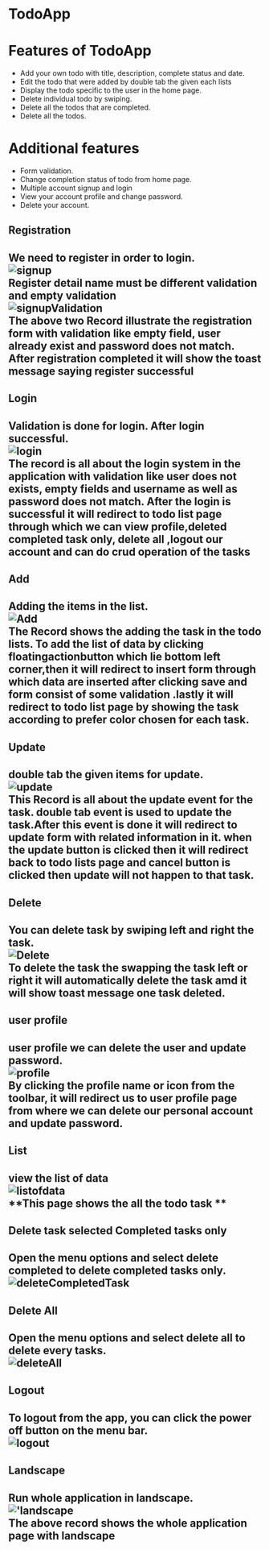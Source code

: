 # TodoApp

<h1>Features of TodoApp</h1>
<ul>
	<li>Add your own todo with title, description, complete status and date.</li>
	<li>Edit the todo that were added by double tab the given each lists</li>
	<li>Display the todo specific to the user in the home page.</li>
	<li>Delete individual todo by swiping.</li>
	<li>Delete all the todos that are completed.</li>
	<li>Delete all the todos.</li>

</ul>

<h1>Additional features</h1>
<ul>
    <li>Form validation.</li>
	<li>Change completion status of todo from home page.</li>
	<li>Multiple account signup and login</li>
	<li>View your account profile and change password.</li>
	<li>Delete your account.</li>
</ul>

## Registration
**We need to register in order to login.**<br/>
![signup](RecordAndScreenshot/signup.gif)<br/>
**Register detail name must be different validation and empty validation**<br/>
![signupValidation](RecordAndScreenshot/validationSignup.gif)<br/>
**The above two Record illustrate the registration form with validation like empty field, user already exist and password does not match. After 
registration completed it will show the toast message saying register successful**
---

## Login
**Validation is done for login. After login successful.**<br/>
![login](RecordAndScreenshot/login.gif)<br/>
**The record is all about the login system in the application with validation like user does not exists, empty fields and username as well as password does not match.
After the login is successful it will redirect to todo list page through which we can view profile,deleted completed task only,
delete all ,logout our account and can do crud operation of the tasks**
---
## Add
**Adding the items in the list.**<br/>
![Add](RecordAndScreenshot/Add.gif)<br/>
**The Record shows the adding the task in the todo lists. To add the list of data by clicking floatingactionbutton which lie bottom left corner,then it will redirect to insert form
through which data are inserted after clicking save and form consist of some validation .lastly it will redirect to todo list page by showing the task according to
prefer color chosen for each task.**
---
## Update
**double tab the given items for update.**<br/>
![update](RecordAndScreenshot/update.gif)<br/>
**This Record is all about the update event for the task. double tab event is used to update the task.After this event is done
it will redirect to update form with related information in it. when the update button is clicked then it will redirect back to 
todo lists page and cancel button is clicked then update will not happen to that task.**
---
## Delete
**You can delete task by swiping left and right the task.**<br/>
![Delete](RecordAndScreenshot/Delete.gif)<br/>
**To delete the task the swapping the task left or right it will automatically delete the task amd it will show toast message one task deleted.**
---
## user profile
**user profile we can delete the user and update password.**<br/>
![profile](RecordAndScreenshot/userprofile.gif)<br/>
**By clicking the profile name or icon from the toolbar, it will redirect us to user profile page from where we can delete our
personal account and update password.**
---
## List
view the list of data<br/>
![listofdata](RecordAndScreenshot/listofdata.gif)<br/>
**This page shows the all the todo task **
---
## Delete task selected Completed tasks only
**Open the menu options and select delete completed to delete completed tasks only.**<br/>
![deleteCompletedTask](RecordAndScreenshot/deleteCompleted.gif)
---
## Delete All
**Open the menu options and select delete all to delete every tasks.**<br/>
![deleteAll](RecordAndScreenshot/deleteAll.gif)
---
## Logout
**To logout from the app, you can click the power off button on the menu bar.**<br/>
![logout](RecordAndScreenshot/logout.gif)
---
## Landscape 
**Run whole application in landscape.**<br/>
!['landscape](RecordAndScreenshot/landscape.gif)<br/>
**The above record shows the whole application page with landscape**
---